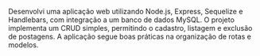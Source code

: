 Desenvolvi uma aplicação web utilizando Node.js, Express, Sequelize e Handlebars, com integração a um banco de dados MySQL. O projeto implementa um CRUD simples, permitindo o cadastro, listagem e exclusão de postagens. A aplicação segue boas práticas na organização de rotas e modelos.
